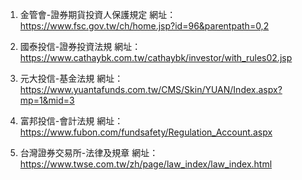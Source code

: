 

1. 金管會-證券期貨投資人保護規定
網址：https://www.fsc.gov.tw/ch/home.jsp?id=96&parentpath=0,2

2. 國泰投信-證券投資法規
網址：https://www.cathaybk.com.tw/cathaybk/investor/with_rules02.jsp

3. 元大投信-基金法規
網址：https://www.yuantafunds.com.tw/CMS/Skin/YUAN/Index.aspx?mp=1&mid=3

4. 富邦投信-會計法規
網址：https://www.fubon.com/fundsafety/Regulation_Account.aspx

5. 台灣證券交易所-法律及規章
網址：https://www.twse.com.tw/zh/page/law_index/law_index.html